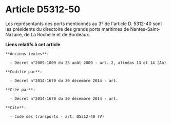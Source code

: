 # Article D5312-50

Les représentants des ports mentionnés au 3° de l'article D. 5312-40 sont les présidents du directoire des grands ports
maritimes de Nantes-Saint-Nazaire, de La Rochelle et de Bordeaux.

**Liens relatifs à cet article**

	**Anciens textes**:

	  - Décret n°2009-1009 du 25 août 2009 - art. 2, alinéas 13 et 14 (Ab)

	**Codifié par**:

	  - Décret n°2014-1670 du 30 décembre 2014 - art.

	**Créé par**:

	  - Décret n°2014-1670 du 30 décembre 2014 - art.

	**Cite**:

	  - Code des transports - art. D5312-40 (V)
